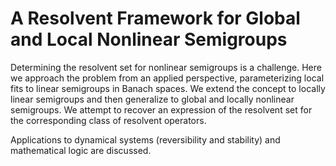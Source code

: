 # A Resolvent Framework for Global and Local Nonlinear Semigroups

Determining the resolvent set for nonlinear semigroups is a challenge. Here we approach the problem from an applied perspective, parameterizing local fits to linear semigroups in Banach spaces. We extend the concept to locally linear semigroups and then generalize to global and locally nonlinear semigroups. We attempt to recover an expression of the resolvent set for the corresponding class of resolvent operators.

Applications to dynamical systems (reversibility and stability) and mathematical logic are discussed.
